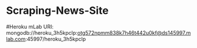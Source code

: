 # Scraping-News-Site

#Heroku mLab URI: mongodb://heroku_3h5kpclp:otg572npmm838k7h46t442u0kf@ds145997.mlab.com:45997/heroku_3h5kpclp